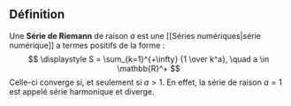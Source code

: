 ## Définition
Une **Série de Riemann** de raison $a$ est une [[Séries numériques|série numérique]] a termes positifs de la forme :
$$
\displaystyle
S = \sum_{k=1}^{+\infty} {1 \over k^a}, \quad a \in \mathbb{R}^+
$$
Celle-ci converge si, et seulement si $a > 1$. En effet, la série de raison $a = 1$ est appelé série harmonique et diverge. 
